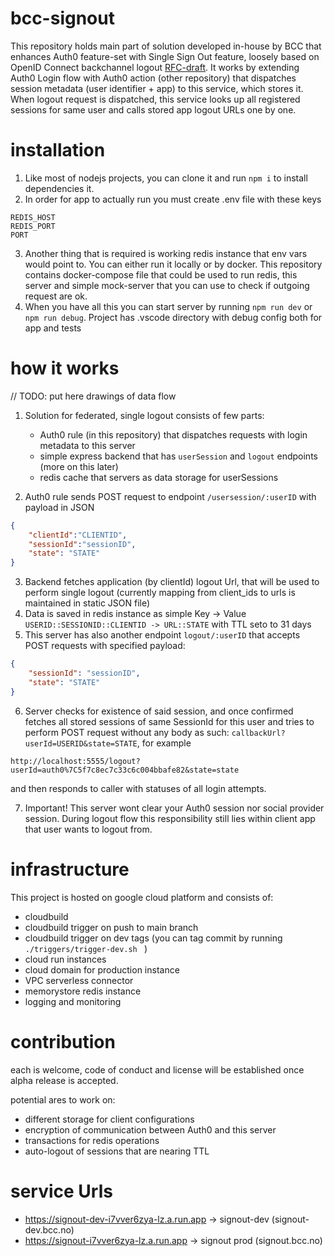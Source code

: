 # bcc-signout
This repository holds main part of solution developed in-house by BCC that enhances Auth0 feature-set with Single Sign Out feature,
loosely based on OpenID Connect backchannel logout [RFC-draft](https://openid.net/specs/openid-connect-backchannel-1_0.html). It works by extending Auth0 Login flow with Auth0 action (other repository) that dispatches session metadata (user identifier + app) to this service, which stores it. When logout request is dispatched, this service looks up all registered sessions for same user and calls stored app logout URLs one by one. 

# installation
1. Like most of nodejs projects, you can clone it and run ```npm i```  to install dependencies it. 
2. In order for app to actually run
you must create .env file with these keys
```
REDIS_HOST
REDIS_PORT
PORT
```


3. Another thing that is required is working redis instance that env vars would point to. You can either run it locally or by docker.
This repository contains docker-compose file that could be used to run redis, this server and simple mock-server that you can use to check if outgoing request are ok.
4. When you have all this you can start server by running ```npm run dev``` or ```npm run debug```. Project has .vscode directory with debug config both for app and tests

# how it works     
// TODO: put here drawings of data flow

1. Solution for federated, single logout consists of few parts:
    - Auth0 rule (in this repository) that dispatches requests with login metadata to this server
    - simple express backend that has ```userSession``` and ```logout``` endpoints (more on this later)
    - redis cache that servers as data storage for userSessions

2. Auth0 rule sends POST request to endpoint ```/usersession/:userID``` with payload in JSON
```json
{
    "clientId":"CLIENTID", 
    "sessionId":"sessionID", 
    "state": "STATE"
}
````
3. Backend fetches application (by clientId) logout Url, that will be used to perform single logout (currently mapping from client_ids to urls is maintained in static JSON file)
4. Data is saved in redis instance as simple Key -> Value ```USERID::SESSIONID::CLIENTID -> URL::STATE``` with TTL seto to 31 days
5. This server has also another endpoint ```logout/:userID``` that accepts POST requests with specified payload:
```json
{
    "sessionId": "sessionID",
    "state": "STATE"
}
````
6. Server checks for existence of said session, and once confirmed fetches all stored sessions of same SessionId for this user and tries to 
perform POST request without any body as such: ```callbackUrl?userId=USERID&state=STATE```, for example
```
http://localhost:5555/logout?userId=auth0%7C5f7c8ec7c33c6c004bbafe82&state=state
```
and then responds to caller with statuses of all login attempts.

7. Important! This server wont clear your Auth0 session nor social provider session. During logout flow this responsibility still lies within client app that user wants to logout from.

# infrastructure
This project is hosted on google cloud platform and consists of:
- cloudbuild
- cloudbuild trigger on push to main branch
- cloudbuild trigger on dev tags (you can tag commit by running ```./triggers/trigger-dev.sh ``` )
- cloud run instances
- cloud domain for production instance
- VPC serverless connector
- memorystore redis instance
- logging and monitoring

# contribution
each is welcome, code of conduct and license will be established once alpha release is accepted.

potential ares to work on:
- different storage for client configurations
- encryption of communication between Auth0 and this server
- transactions for redis operations
- auto-logout of sessions that are nearing TTL

# service Urls
- https://signout-dev-i7vver6zya-lz.a.run.app -> signout-dev (signout-dev.bcc.no)
- https://signout-i7vver6zya-lz.a.run.app -> signout prod (signout.bcc.no)